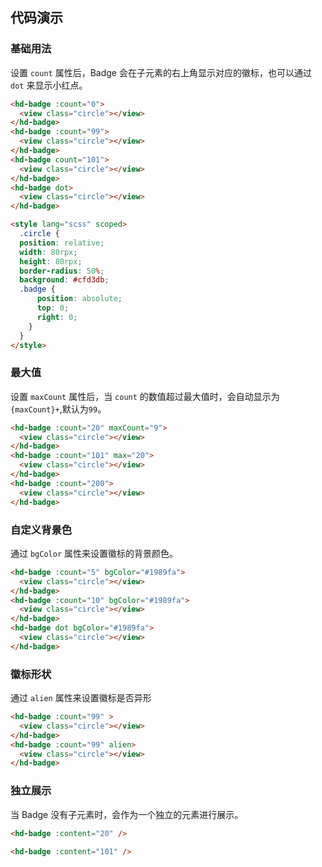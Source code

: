 
## 代码演示

### 基础用法

设置 `count` 属性后，Badge 会在子元素的右上角显示对应的徽标，也可以通过 `dot` 来显示小红点。

```html
<hd-badge :count="0">
  <view class="circle"></view>
</hd-badge>
<hd-badge :count="99">
  <view class="circle"></view>
</hd-badge>
<hd-badge count="101">
  <view class="circle"></view>
</hd-badge>
<hd-badge dot>
  <view class="circle"></view>
</hd-badge>

<style lang="scss" scoped>
  .circle {
  position: relative;
  width: 80rpx;
  height: 80rpx;
  border-radius: 50%;
  background: #cfd3db;
  .badge {
      position: absolute;
      top: 0;
      right: 0;
    }
  }
</style>
```
### 最大值

设置 `maxCount` 属性后，当 `count` 的数值超过最大值时，会自动显示为 `{maxCount}+`,默认为`99`。

```html
<hd-badge :count="20" maxCount="9">
  <view class="circle"></view>
</hd-badge>
<hd-badge :count="101" max="20">
  <view class="circle"></view>  
</hd-badge>
<hd-badge :count="200">
  <view class="circle"></view>
</hd-badge>
```

### 自定义背景色

通过 `bgColor` 属性来设置徽标的背景颜色。

```html
<hd-badge :count="5" bgColor="#1989fa">
  <view class="circle"></view>
</hd-badge>
<hd-badge :count="10" bgColor="#1989fa">
  <view class="circle"></view>
</hd-badge>
<hd-badge dot bgColor="#1989fa">
  <view class="circle"></view>
</hd-badge>
```
### 徽标形状

通过 `alien` 属性来设置徽标是否异形

```html
<hd-badge :count="99" >
  <view class="circle"></view>
</hd-badge>
<hd-badge :count="99" alien>
  <view class="circle"></view>
</hd-badge>
```

### 独立展示

当 Badge 没有子元素时，会作为一个独立的元素进行展示。

```html
<hd-badge :content="20" />

<hd-badge :content="101" />
```
